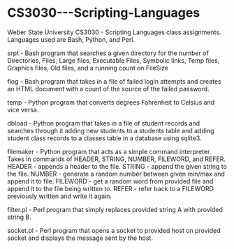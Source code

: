 # CS3030---Scripting-Languages
Weber State University CS3030 - Scripting Languages class assignments. Languages used are Bash, Python, and Perl.

srpt - Bash program that searches a given directory for the number of Directories, Files, Large files, Executable Files, Symbolic links, Temp files, Graphics files, Old files, and a running count on FileSize

flog - Bash program that takes in a file of failed login attempts and creates an HTML document with a count of the source of the failed password.

temp - Python program that converts degrees Fahrenheit to Celsius and vice versa.

dbload - Python program that takes in a file of student records and searches through it adding new students to a students table and adding student class records to a classes table in a database using sqlite3.

filemaker - Python program that acts as a simple command interpreter. Takes in commands of HEADER, STRING, NUMBER, FILEWORD, and REFER.
HEADER - appends a header to the file.
STRING - append the given string to the file.
NUMBER - generate a random number between given min/max and append it to file.
FILEWORD - get a random word from provided file and append it to the file being written to.
REFER - refer back to a FILEWORD previously written and write it again.

filter.pl - Perl program that simply replaces provided string A with provided string B.

socket.pl - Perl program that opens a socket to provided host on provided socket and displays the message sent by the host.







